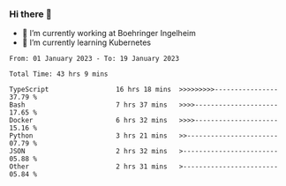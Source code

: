 ### Hi there 👋
- 🔭 I’m currently working at Boehringer Ingelheim
- 🌱 I’m currently learning Kubernetes

 
<!--START_SECTION:waka-->

```text
From: 01 January 2023 - To: 19 January 2023

Total Time: 43 hrs 9 mins

TypeScript                 16 hrs 18 mins  >>>>>>>>>----------------   37.79 %
Bash                       7 hrs 37 mins   >>>>---------------------   17.65 %
Docker                     6 hrs 32 mins   >>>>---------------------   15.16 %
Python                     3 hrs 21 mins   >>-----------------------   07.79 %
JSON                       2 hrs 32 mins   >------------------------   05.88 %
Other                      2 hrs 31 mins   >------------------------   05.84 %
```

<!--END_SECTION:waka-->

 
